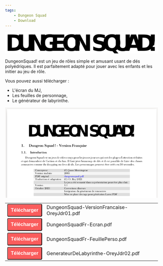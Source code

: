 ```yaml
---
tags:
    - Dungeon Squad
    - Download
---
```


![fudge dice](../images/dungeonsquad/logo.png)

DungeonSquad! est un jeu de rôles simple et amusant usant de dés polyédriques. Il est parfaitement adapté pour jouer avec les enfants et les initier au jeu de rôle.

Vous pouvez aussi télécharger :

* L'écran du MJ,
* Les feuilles de personnage,
* Le générateur de labyrinthe.

![header](../images/dungeonsquad/proj.png)

<table>
<tr>
<td><button type="submit" style="font-size:16px;border-radius: 4px;font-weight: bold;background:#fa5c5c;color:white;padding:10px" onclick="window.location.href='../../files/dungeonsquad/DungeonSquad-VersionFrancaise-OreyJdr01.pdf';">Télécharger</button></td>
<td style="font-size:16px">DungeonSquad-VersionFrancaise-OreyJdr01.pdf</td>
</tr>
<tr>
<td><button type="submit" style="font-size:16px;border-radius: 4px;font-weight: bold;background:#fa5c5c;color:white;padding:10px" onclick="window.location.href='../../files/dungeonsquad/DungeonSquadFr-Ecran.pdf';">Télécharger</button></td>
<td style="font-size:16px">DungeonSquadFr-Ecran.pdf</td>
</tr>
<tr>
<td><button type="submit" style="font-size:16px;border-radius: 4px;font-weight: bold;background:#fa5c5c;color:white;padding:10px" onclick="window.location.href='../../files/dungeonsquad/DungeonSquadFr-FeuillePerso.pdf';">Télécharger</button></td>
<td style="font-size:16px">DungeonSquadFr-FeuillePerso.pdf</td>
</tr>
<tr>
<td><button type="submit" style="font-size:16px;border-radius: 4px;font-weight: bold;background:#fa5c5c;color:white;padding:10px" onclick="window.location.href='../../files/dungeonsquad/GenerateurDeLabyrinthe-OreyJdr02.pdf';">Télécharger</button></td>
<td style="font-size:16px">GenerateurDeLabyrinthe-OreyJdr02.pdf</td>
</tr>
</table>

